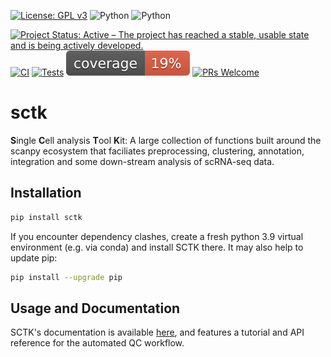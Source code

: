 [![License: GPL v3](https://img.shields.io/badge/License-GPLv3-blue.svg)](https://www.gnu.org/licenses/gpl-3.0)
![Python](https://img.shields.io/badge/python-3.9-blue.svg)
![Python](https://img.shields.io/badge/python-3.10-blue.svg)
<!-- [![PyPI version](https://badge.fury.io/py/sctk.svg)](https://badge.fury.io/py/sctk) -->
[![Project Status: Active – The project has reached a stable, usable state and is being actively developed.](https://www.repostatus.org/badges/latest/active.svg)](https://www.repostatus.org/#active) 
[![CI](https://github.com/Teichlab/sctk/actions/workflows/ci-cd.yaml/badge.svg)](https://github.com/Teichlab/sctk/actions/workflows/ci-cd.yaml)
[![Tests](https://github.com/Teichlab/sctk/actions/workflows/sphinx-autodoc.yaml/badge.svg)](https://github.com/Teichlab/sctk/actions/workflows/sphinx-autodoc.yaml)
![Coverage](coverage.svg)
[![PRs Welcome](https://img.shields.io/badge/PRs-welcome-brightgreen.svg?style=flat-square)](http://makeapullrequest.com)

# sctk

**S**ingle **C**ell analysis **T**ool **K**it: A large collection of functions built around the scanpy ecosystem that faciliates preprocessing, clustering, annotation, integration and some down-stream analysis of scRNA-seq data.

## Installation

```bash
pip install sctk
```

If you encounter dependency clashes, create a fresh python 3.9 virtual environment (e.g. via conda) and install SCTK there. It may also help to update pip:

```bash
pip install --upgrade pip
```

## Usage and Documentation

SCTK's documentation is available [here](https://teichlab.github.io/sctk/), and features a tutorial and API reference for the automated QC workflow.
